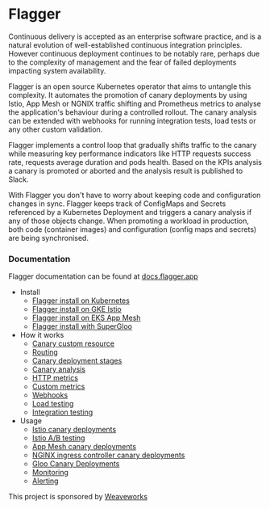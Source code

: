 # Flagger

Continuous delivery is accepted as an enterprise software practice, and is a natural evolution of well-established
continuous integration principles. However continuous deployment continues to be notably rare,
perhaps due to the complexity of management and the fear of failed deployments impacting system availability.

Flagger is an open source Kubernetes operator that aims to untangle this complexity.
It automates the promotion of canary deployments by using 
Istio, App Mesh or NGNIX traffic shifting and Prometheus metrics to analyse the application's behaviour during a controlled rollout. 
The canary analysis can be extended with webhooks for running integration tests, load tests or any other custom validation.

Flagger implements a control loop that gradually shifts traffic to the canary while measuring key performance 
indicators like HTTP requests success rate, requests average duration and pods health. Based on the KPIs analysis 
a canary is promoted or aborted and the analysis result is published to Slack.

With Flagger you don't have to worry about keeping code and configuration changes in sync. Flagger keeps track of 
ConfigMaps and Secrets referenced by a Kubernetes Deployment and triggers a canary analysis if any of those objects change. 
When promoting a workload in production, both code (container images) and configuration (config maps and secrets) are 
being synchronised.

### Documentation

Flagger documentation can be found at [docs.flagger.app](https://docs.flagger.app)

* Install
    * [Flagger install on Kubernetes](https://docs.flagger.app/install/flagger-install-on-kubernetes)
    * [Flagger install on GKE Istio](https://docs.flagger.app/install/flagger-install-on-google-cloud)
    * [Flagger install on EKS App Mesh](https://docs.flagger.app/install/flagger-install-on-eks-appmesh)
    * [Flagger install with SuperGloo](https://docs.flagger.app/install/flagger-install-with-supergloo)
* How it works
    * [Canary custom resource](https://docs.flagger.app/how-it-works#canary-custom-resource)
    * [Routing](https://docs.flagger.app/how-it-works#istio-routing)
    * [Canary deployment stages](https://docs.flagger.app/how-it-works#canary-deployment)
    * [Canary analysis](https://docs.flagger.app/how-it-works#canary-analysis)
    * [HTTP metrics](https://docs.flagger.app/how-it-works#http-metrics)
    * [Custom metrics](https://docs.flagger.app/how-it-works#custom-metrics)
    * [Webhooks](https://docs.flagger.app/how-it-works#webhooks)
    * [Load testing](https://docs.flagger.app/how-it-works#load-testing)
    * [Integration testing](https://docs.flagger.app/how-it-works#integration-testing)
* Usage
    * [Istio canary deployments](https://docs.flagger.app/usage/progressive-delivery)
    * [Istio A/B testing](https://docs.flagger.app/usage/ab-testing)
    * [App Mesh canary deployments](https://docs.flagger.app/usage/appmesh-progressive-delivery)
    * [NGINX ingress controller canary deployments](https://docs.flagger.app/usage/nginx-progressive-delivery)
    * [Gloo Canary Deployments](https://docs.flagger.app/usage/gloo-progressive-delivery.md)
    * [Monitoring](https://docs.flagger.app/usage/monitoring)
    * [Alerting](https://docs.flagger.app/usage/alerting)

This project is sponsored by [Weaveworks](https://www.weave.works/)
